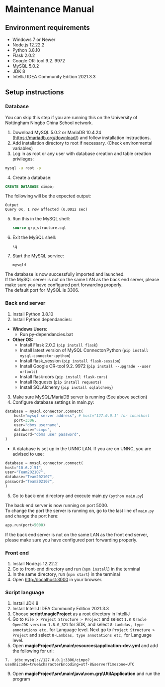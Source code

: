 # Maintenance Manual

## Environment requirements

- Windows 7 or Newer
- Node.js 12.22.2
- Python 3.8.10 
- Flask 2.0.2 
- Google OR-tool 9.2. 9972
- MySQL 5.0.2
- JDK 8 
- IntelliJ IDEA Community Edition 2021.3.3

## Setup instructions 


### Database
You can skip this step if you are running this on the University of Nottingham Ningbo China School network.
1. Download MySQL 5.0.2 or MariaDB 10.4.24 (https://mariadb.org/download/) and follow installation instructions.
2. Add installation directory to root if necessary. (Check environmental variables)
3. Log in as root or any user with database creation and table creation privileges:
  ```cmd
  mysql -u root -p
  ```

4. Create a database:
  ```sql
  CREATE DATABASE cimpo;
  ```
  The following will be the expected output:  
  ```
  Output
  Query OK, 1 row affected (0.0012 sec)
  ```
5. Run this in the MySQL shell:
    ```sql
    source grp_structure.sql
    ```
6. Exit the MySQL shell:
    ```
    \q
    ```
7. Start the MySQL service:
    ```
    mysqld
    ```

The database is now successfully imported and launched.  
If the MySQL server is not on the same LAN as the back end server, please make sure you have configured port forwarding properly.  
The default port for MySQL is 3306.  

### Back end server

1. Install Python 3.8.10 
2. Install Python dependancies:  
  - **Windows Users:**  
    - Run py-dependancies.bat
  - **Other OS:**  
    - Install Flask 2.0.2 (`pip install flask`)
    - Install latest version of MySQL Connector/Python (`pip install mysql-connector-python`)
    - Install flask_session (`pip install flask-session`)
    - Install Google OR-tool 9.2. 9972 (`pip install --upgrade --user ortools`)
    - Install flask-cors (`pip install flask-cors`)
    - Install Requests (`pip install requests`)
    - Install SQLAlchemy (`pip install sqlalchemy`)
    
3. Make sure MySQL/MariaDB server is running (See above section)
4. Configure database settings in main.py:
  ```py
  database = mysql.connector.connect(
      host="mysql server address", # host="127.0.0.1" for localhost
      port=3306,
      user="dbms username",
      database="cimpo",
      password="dbms user password",
  )
  ```
  - A database is set up in the UNNC LAN. If you are on UNNC, you are advised to use:
  ```py
  database = mysql.connector.connect(
  host="10.6.2.51",
  user="Team202107",
  database="Team202107",
  password="Team202107",
  )
  ```
5. Go to back-end directory and execute main.py (`python main.py`)  
 
 The back end server is now running on port 5000.   
 To change the port the server is running on, go to the last line of `main.py` and change the port here:
 ```py
 app.run(port=5000)
 ```
If the back end server is not on the same LAN as the front end server, please make sure you have configured port forwarding properly.  

### Front end

1. Install Node.js 12.22.2
2. Go to front-end directory and run (`npm install`) in the terminal
3. In the same directory, run (`npm start`) in the terminal
4. Open [http://localhost:3000](http://localhost:3000) in your browser.

### Script language

1. Install JDK 8
2. Install IntelliJ IDEA Community Edition 2021.3.3
3. Choose **script\magicProject** as a root directory in IntelliJ
4. Go to `File > Project Structure > Project` and select `1.8 Oracle OpenJDK version 1.8.0_321` for SDK, and select `8-Lambdas, type annotations etc,` for Language level. Next go to `Project Structure > Project` and select `8-Lambdas, type annotations etc,` for Language level.
5. Open **magicProject\src\main\resources\application-dev.yml** and add the following for url:
```
7.  jdbc:mysql://127.0.0.1:3306/cimpo?useUnicode=true&characterEncoding=utf-8&serverTimezone=UTC
```
9. Open **magicProject\src\main\java\com.grp\UtilApplication** and run the program


